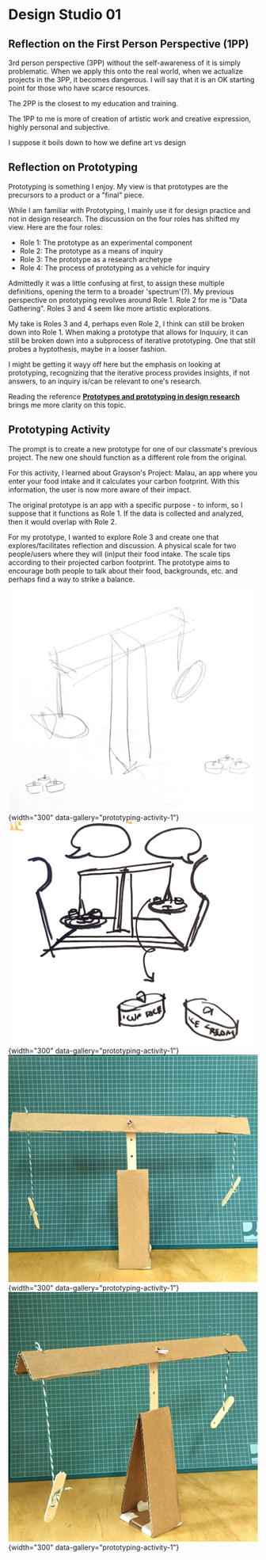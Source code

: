 # Design Studio 01

## Reflection on the First Person Perspective (1PP)
3rd person perspective (3PP) without the self-awareness of it is simply problematic. When we apply this onto the real world, when we actualize projects in the 3PP, it becomes dangerous. I will say that it is an OK starting point for those who have scarce resources.

The 2PP is the closest to my education and training.

The 1PP to me is more of creation of artistic work and creative expression, highly personal and subjective. 

I suppose it boils down to how we define art vs design

## Reflection on Prototyping
Prototyping is something I enjoy. My view is that prototypes are the precursors to a product or a "final" piece. 

While I am familiar with Prototyping, I mainly use it for design practice and not in design research. The discussion on the four roles has shifted my view. Here are the four roles:

- Role 1: The prototype as an experimental component
- Role 2: The prototype as a means of inquiry
- Role 3: The prototype as a research archetype
- Role 4: The process of prototyping as a vehicle for inquiry

Admittedly it was a little confusing at first, to assign these multiple definitions, opening the term to a broader 'spectrum'(?). My previous perspective on prototyping revolves around Role 1. Role 2 for me is "Data Gathering". Roles 3 and 4 seem like more artistic explorations.

My take is Roles 3 and 4, perhaps even Role 2, I think can still be broken down into Role 1. When making a prototype that allows for Inquuiry, it can still be broken down into a subprocess of iterative prototyping. One that still probes a hyptothesis, maybe in a looser fashion. 

I might be getting it wayy off here but the emphasis on looking at prototyping, recognizing that the iterative process provides insights, if not answers, to an inquiry is/can be relevant to one's research. 

Reading the reference **[Prototypes and prototyping in design research](https://www.researchgate.net/publication/270511639_Prototypes_and_prototyping_in_design_research "Prototypes and prototyping in design research")** brings me more clarity on this topic.

## Prototyping Activity
The prompt is to create a new prototype for one of our classmate's previous project. The new one should function as a different role from the original. 

For this activity, I learned about Grayson's Project: Malau, an app where you enter your food intake and it calculates your carbon footprint. With this information, the user is now more aware of their impact. 

The original prototype is an app with a specific purpose - to inform, so I suppose that it functions as Role 1. If the data is collected and analyzed, then it would overlap with Role 2.

For my prototype, I wanted to explore Role 3 and create one that explores/facilitates reflection and discussion. A physical scale for two people/users where they will (in)put their food intake. The scale tips according to their projected carbon footprint. The prototype aims to encourage both people to talk about their food, backgrounds, etc. and perhaps find a way to strike a balance.

![](../../images/Design%20Studio/Malau01.jpg){width="300" data-gallery="prototyping-activity-1"}
![](../../images/Design%20Studio/Malau03.jpg){width="300" data-gallery="prototyping-activity-1"}
![](../../images/Design%20Studio/Malau04.jpg){width="300" data-gallery="prototyping-activity-1"}
![](../../images/Design%20Studio/Malau05.jpg){width="300" data-gallery="prototyping-activity-1"}

